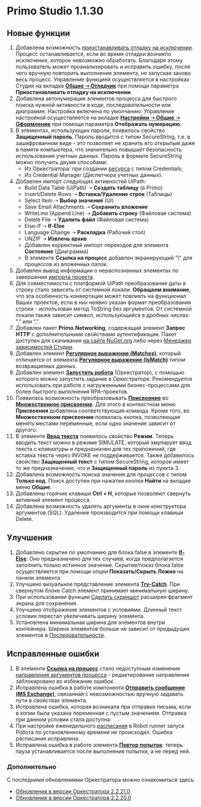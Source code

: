 # Primo Studio 1.1.30

## Новые функции

1. Добавлена возможность [приостанавливать отладку на исключении](https://docs.primo-rpa.ru/primo-rpa/primo-studio/process/debug#oshibka-pri-otladke). Процесс останавливается, если во время отладки возникло исключение, которое невозможно обработать. Благодаря этому пользователь может проанализировать и исправить ошибку, после чего вручную повторить выполнение элемента, не запуская заново весь процесс. Управление функцией осуществляется в настройках Студии на вкладке [**Общие ➝ Отладчик**](https://docs.primo-rpa.ru/primo-rpa/primo-studio/settings#otladchik) при помощи параметра **Приостанавливать отладку на исключении**.
1. Добавлена автонумерация элементов процесса для быстрого поиска нужной активности в коде, последовательности или диаграмме. Настройка включена по умолчанию. Управление настройкой осуществляется на вкладке [**Настройки ➝ Общие ➝ Оформление**](https://docs.primo-rpa.ru/primo-rpa/primo-studio/settings#oformlenie) при помощи параметра **Отображать нумерацию**.
1. В элементах, использующих пароли, появилось свойство **Защищенный пароль**. Пароль вводится с типом SecureString, т.е. в зашифрованном виде - это позволяет не хранить его открытым даже в памяти компьютера, что значительно повышает безопасность использования учетных данных. Пароль в формате SecureString можно получить двумя способами:
    * Из Оркестратора: при создании [ресурса](https://docs.primo-rpa.ru/primo-rpa/orchestrator/basics/assets) с типом Credentials; 
    * Из Credential Manager (Диспетчера учетных данных).
1. Добавлен импорт следующих активностей UiPath:
   * Build Data Table (UiPath) ➝ **Создать таблицу** (в Primo) 
   * Insert/Delete Rows ➝ **Вставка/Удаление строк** (Таблицы)
   * Select Item ➝ **Выбор значения** (UI)
   * Save Email Attachments ➝ **Сохранить вложение**
   * WriteLine (Append Line) ➝ **Добавить строку** (Файловая система)
   * Delete File ➝ **Удалить файл** (Файловая система)
   * Else-If ➝ **If-Else**
   * Language Change ➝ **Раскладка** (Рабочий стол)
   * UNZIP ➝ **Извлечь архив**
   * Добавлен корректный импорт переходов для элемента **Состояние** (Диаграмма) 
   * В элементе **Ссылка на процесс** добавлен экранирующий "\\" для процессов из вложенных папок.
1. Добавлен вывод информации о нераспознанных элементах по завершении [импорта проекта](https://docs.primo-rpa.ru/primo-rpa/primo-studio/tools/import).
1. Для совместимости с платформой UiPath преобразование даты в строку стало зависеть от системной локали. **Обращаем внимание**, что эта особенность конвертации может повлиять на функционал Ваших проектов, если в них неявно указан формат преобразования строки - использован метод ToString без аргументов. От системной локали также зависит символ, использующийся в дробных числах: “.” или “,”.
2. Добавлен пакет **Primo.Networking**, содержащий элемент **Запрос HTTP** с дополнительными свойствами аутентификации. Пакет доступен для скачивания [на сайте NuGet.org](https://www.nuget.org/packages/Primo.Networking) либо через [Менеджер зависимостей Студии](https://docs.primo-rpa.ru/primo-rpa/primo-studio/projects/manage-dependencies#menedzher-zavisimostei).
3. Добавлен элемент [**Регулярное выражение (Matches)**](https://docs.primo-rpa.ru/primo-rpa/g_elements/osnovnye-elementy/els_data/els_data_strings/el_stringmatches), который отличается от элемента [**Регулярное выражение (IsMatch)**](https://docs.primo-rpa.ru/primo-rpa/g_elements/osnovnye-elementy/els_data/els_data_strings/el_regex) типом возвращаемых данных.
4. Добавлен элемент [**Запустить робота**](https://docs.primo-rpa.ru/primo-rpa/g_elements/osnovnye-elementy/orkestrator/els_process/el_invokerobot) (Оркестратор), с помощью которого можно запустить задание в Оркестраторе. Рекомендуется использовать при работе с нагруженными бизнес-процессами для более быстрого выполнения RPA-проектов.
5. Появилась возможность преобразовывать [**Присвоение**](https://docs.primo-rpa.ru/primo-rpa/g_elements/osnovnye-elementy/els_logic/el_logic_assign) во [**Множественное присвоение**](https://docs.primo-rpa.ru/primo-rpa/g_elements/osnovnye-elementy/els_logic/el_multipleassign). Для этого в контекстном меню **Присвоения** добавлена соответствующая команда. Кроме того, во **Множественном присвоении** появилась кнопка, позволяющая менять местами переменные, если одно значение зависит от другого. 
6. В элементе [**Ввод текста**](https://docs.primo-rpa.ru/primo-rpa/g_elements/osnovnye-elementy/els_uiinteraction/el_inputtext) появилось свойство **Режим**. Теперь вводить текст можно в режиме SIMULATE, который эмулирует ввод текста с клавиатуры и предназначен для тех приложений, где вставка текста через INVOKE не поддерживается. Также добавилось свойство **Защищенный текст** c типом SecureString, которое имеет то же предназначение, что и **Защищенный пароль** из пункта 3.
7. Добавлена возможность поиска значения для процессов с типом **Только код**. Поиск доступен при нажатии кнопки **Найти** на вкладке меню **Общие**.
8. Добавлены горячие клавиши **Ctrl + H**, которые позволяют свернуть активный элемент процесса. 
9. Добавлена возможность удалять аргументы в окне конструктора аргументов (SQL). Удаление производится при помощи клавиши Delete.


## Улучшения

1. Добавлено скрытие по умолчанию для блока false в элементе [**If-Else**](https://docs.primo-rpa.ru/primo-rpa/g_elements/osnovnye-elementy/els_logic/el_logic_ifelse). Оно предназначено для тех случаев, когда предполагается заполнить только истинное значение. Скрытие/показ блока false осуществляется при помощи опции **Показать/Скрыть Ложно** на панели элемента.
1. Улучшено визуальное представление элемента [**Try-Catch**](https://docs.primo-rpa.ru/primo-rpa/g_elements/osnovnye-elementy/els_logic/el_logic_trycatch). При свернутом блоке Catch элемент принимает минимальную ширину. 
3. При использовании функции [Сделать скриншот](https://docs.primo-rpa.ru/primo-rpa/primo-studio/process/elements#rabota-so-skrinshotami-vnutri-elementa) расширен фрагмент экрана для сохранения.
4. Улучшено отображение элементов с условиями. Длинный текст условия перестал увеличивать ширину элемента. 
5. Установлена минимальная ширина для элементов внутри контейнера. Ширина элементов больше не зависит от предыдущих элементов в [Последовательности](https://docs.primo-rpa.ru/primo-rpa/g_elements/osnovnye-elementy/els_diagramm/el_sequence).

## Исправленные ошибки

1. В элементе [**Ссылка на процесс**](https://docs.primo-rpa.ru/primo-rpa/g_elements/osnovnye-elementy/els_logic/el_logic_link) стало недоступным изменение [направления аргументов процесса](https://docs.primo-rpa.ru/primo-rpa/primo-studio/process/variables#argumenty) - редактирование направления заблокировано во избежание ошибок.
1. Исправлена ошибка в работе компонента [**Отправить сообщение (MS Exchange)**](https://docs.primo-rpa.ru/primo-rpa/g_elements/osnovnye-elementy/els_mail/els_exchange/el_send), связанная с невозможностью вручную задавать пути в свойствах элемента.
1. Исправлена ошибка, которая возникала при отправке письма, если в копии была указана переменная с пустым значением. Отправка при данном условии стала доступна.
1. При настройке еженедельного [расписания](https://docs.primo-rpa.ru/primo-rpa/primo-robot-runner/modules/schedules) в Robot runner запуск Робота по установленному времени не происходил. Ошибка расписания исправлена.
1. Исправлена ошибка в работе элемента [**Повтор попыток**](https://docs.primo-rpa.ru/primo-rpa/g_elements/osnovnye-elementy/els_logic/el_retry): теперь пауза устанавливается после выполнения попытки, а не перед ней.


### Дополнительно

С последними обновлениями Оркестратора можно ознакомиться здесь:
* [Обновления в версии Оркестратора 2.2.21.0](https://docs.primo-rpa.ru/primo-rpa/release-notes/orch/2.2.21)
* [Обновления в версии Оркестратора 2.2.20.0](https://docs.primo-rpa.ru/primo-rpa/release-notes/orch/2.2.20)



